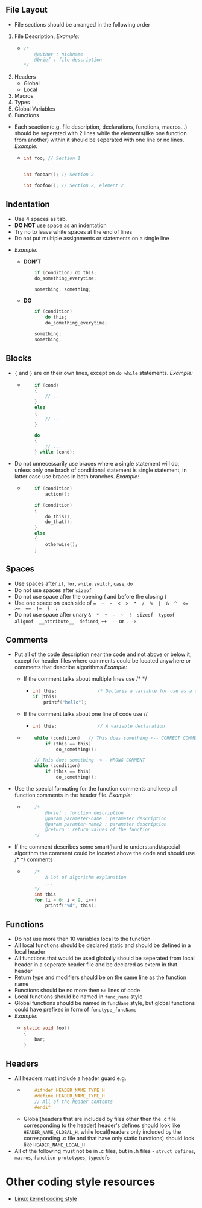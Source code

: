 <!---
	@author 	= eltertrias, Taken from SkiftOS
	@brief 		= includes the description of coding style used in the OS
	@original	= https://github.com/skiftOS/skift/blob/main/manual/00-meta/coding_style.md
	@license 	= Unspecified
		Copyright © 2018-2021 N. Van Bossuyt & contributors

		Permission is hereby granted, free of charge, to any person obtaining a copy of this software and associated documentation files (the "Software"), to deal in the Software without restriction, including without limitation the rights to use, copy, modify, merge, publish, distribute, sublicense, and/or sell copies of the Software, and to permit persons to whom the Software is furnished to do so, subject to the following conditions:

		The above copyright notice and this permission notice shall be included in all copies or substantial portions of the Software.

		THE SOFTWARE IS PROVIDED "AS IS", WITHOUT WARRANTY OF ANY KIND, EXPRESS OR IMPLIED, INCLUDING BUT NOT LIMITED TO THE WARRANTIES OF MERCHANTABILITY, FITNESS FOR A PARTICULAR PURPOSE AND NONINFRINGEMENT. IN NO EVENT SHALL THE AUTHORS OR COPYRIGHT HOLDERS BE LIABLE FOR ANY CLAIM, DAMAGES OR OTHER LIABILITY, WHETHER IN AN ACTION OF CONTRACT, TORT OR OTHERWISE, ARISING FROM, OUT OF OR IN CONNECTION WITH THE SOFTWARE OR THE USE OR OTHER DEALINGS IN THE SOFTWARE.
--->



## File Layout
* File sections should be arranged in the following order
1. File Description, *Example:*
	*	```C
		/*
    		@author : nickname
   			@brief : file description
		*/
		```
2. Headers
    * Global
    * Local
3. Macros
4. Types
5. Global Variables
6. Functions
- Each seaction(e.g. file description, declarations, functions, macros...) should be seperated with 2 lines while the elements(like one function from another) within it should be seperated with one line or no lines. *Example:*
	*	```C
		int foo; // Section 1


		int foobar(); // Section 2

		int foofoo(); // Section 2, element 2
		```



## Indentation
* Use 4 spaces as tab.
* **DO NOT** use space as an indentation
* Try no to leave white spaces at the end of lines
* Do not put multiple assignments or statements on a single line

- *Example:*

	* **DON'T**
		```C
			if (condition) do_this;
			do_something_everytime;

			something; something;
		```
	* **DO**
		```C
			if (condition)
				do this;
				do_something_everytime;

			something;
			something;
		```



## Blocks
* `{` and `}` are on their own lines, except on `do while` statements. *Example:*
	* 	```C
			if (cond)
			{
				// ...
			}
			else
			{
				// ...
			}

			do
			{
				// ...
			} while (cond);
		```
* Do not unnecessarily use braces where a single statement will do, unless only one brach of conditional statement is single statement, in latter case use braces in both branches. *Example:*
	*	```C
			if (condition)
				action();

			if (condition)
			{
				do_this();
				do_that();
			}
			else
			{
				otherwise();
			}
		```



## Spaces
* Use spaces after `if`, `for`, `while`, `switch`, `case`, `do`
* Do not use spaces after `sizeof`
* Do not use space after the opening ( and before the closing )
* Use one space on each side of `=  +  -  <  >  *  /  %  |  &  ^  <=  >=  ==  !=  ?  :`
* Do not use space after unary `&  *  +  -  ~  !  sizeof  typeof  alignof  __attribute__  defined`, `++  --` or `. ->`



## Comments
* Put all of the code description near the code and not above or below it, except for header files where comments could be located anywhere or comments that describe algorithms *Example:*
	* If the comment talks about multiple lines use /* */
		*	```c
			int this;				/* Declares a variable for use as a condition and prints hello */
			if (this)
				printf("hello");
	* If the comment talks about one line of code use //
		*	```c
			int this; 				// A variable declaration
			```
	*	```c
			while (condition)	// This does something <-- CORRECT COMMENT
				if (this == this)
					do_something();

			// This does something	<-- WRONG COMMENT
			while (condition)
				if (this == this)
					do_something();
		```
* Use the special formating for the function comments and keep all function comments in the header file. *Example:*
	* 	```C
			/*
				@brief : function description
				@param parameter-name : parameter description
				@param paramter-name2 : parameter description
				@return : return values of the function
			*/
		```

* If the comment describes some smart(hard to understand)/special algorithm the comment could be located above the code and should use /* */ comments
	*	```c
			/*
				A lot of algorithm explanation
				...
			*/
			int this
			for (i = 0; i < 9, i++)
				printf("%d", this);
		```



## Functions
* Do not use more then 10 variables local to the function
* All local functions should be declared static and should be defined in a local header
* All functions that would be used globally should be seperated from local header in a seperate header file and be declared as extern in that header
* Return type and modifiers should be on the same line as the function name
* Functions should be no more then `60` lines of code
* Local functions should be named in `func_name` style
* Global functions should be named in `funcName` style, but global functions could have prefixes in form of `functype_funcName`
* *Example:*
	* 	```C
		static void foo()
		{
			bar;
		}
		```



## Headers
* All headers must include a header guard e.g.
	* 	```c
			#ifndef HEADER_NAME_TYPE_H
			#define HEADER_NAME_TYPE_H
			// All of the header contents
			#endif
		```
	* Global(headers that are included by files other then the .c file corresponding to the header) header's defines should look like `HEADER_NAME_GLOBAL_H`, while local(headers only included by the corresponding .c file and that have only static functions) should look like `HEADER_NAME_LOCAL_H`
* All of the following must not be in .c files, but in .h files - `struct defines`, `macros`, `function prototypes`, `typedefs`




# Other coding style resources
* [Linux kernel coding style](https://www.kernel.org/doc/html/v4.10/process/coding-style.html)
